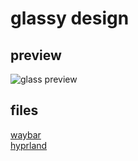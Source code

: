 # glassy design

## preview
![glass preview](image.png)

## files
[waybar](waybar)<br>
[hyprland](hypr)